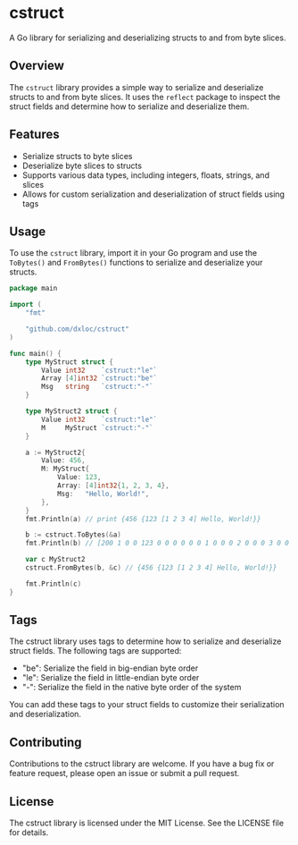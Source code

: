 # cstruct

A Go library for serializing and deserializing structs to and from byte slices.

## Overview

The `cstruct` library provides a simple way to serialize and deserialize structs
to and from byte slices. It uses the `reflect` package to inspect the struct fields
and determine how to serialize and deserialize them.

## Features

* Serialize structs to byte slices
* Deserialize byte slices to structs
* Supports various data types, including integers, floats, strings, and slices
* Allows for custom serialization and deserialization of struct fields using tags

## Usage

To use the `cstruct` library, import it in your Go program and use the `ToBytes()`
and `FromBytes()` functions to serialize and deserialize your structs.

```go
package main

import (
	"fmt"

	"github.com/dxloc/cstruct"
)

func main() {
	type MyStruct struct {
		Value int32    `cstruct:"le"`
		Array [4]int32 `cstruct:"be"`
		Msg   string   `cstruct:"-"`
	}

	type MyStruct2 struct {
		Value int32    `cstruct:"le"`
		M     MyStruct `cstruct:"-"`
	}

	a := MyStruct2{
		Value: 456,
		M: MyStruct{
			Value: 123,
			Array: [4]int32{1, 2, 3, 4},
			Msg:   "Hello, World!",
		},
	}
	fmt.Println(a) // print {456 {123 [1 2 3 4] Hello, World!}}

	b := cstruct.ToBytes(&a)
	fmt.Println(b) // [200 1 0 0 123 0 0 0 0 0 0 1 0 0 0 2 0 0 0 3 0 0 0 4 72 101 108 108 111 44 32 87 111 114 108 100 33]

	var c MyStruct2
	cstruct.FromBytes(b, &c) // {456 {123 [1 2 3 4] Hello, World!}}

	fmt.Println(c)
}
```

## Tags

The cstruct library uses tags to determine how to serialize and deserialize struct
fields. The following tags are supported:

* "be": Serialize the field in big-endian byte order
* "le": Serialize the field in little-endian byte order
* "-": Serialize the field in the native byte order of the system

You can add these tags to your struct fields to customize their serialization and
deserialization.

## Contributing

Contributions to the cstruct library are welcome. If you have a bug fix or feature
request, please open an issue or submit a pull request.

## License

The cstruct library is licensed under the MIT License. See the LICENSE file for details.
